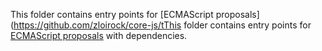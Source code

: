 This folder contains entry points for [ECMAScript proposals](https://github.com/zloirock/core-js/tThis folder contains entry points for [ECMAScript proposals](https://github.com/zloirock/core-js/tree/v3#ecmascript-proposals) with dependencies.

